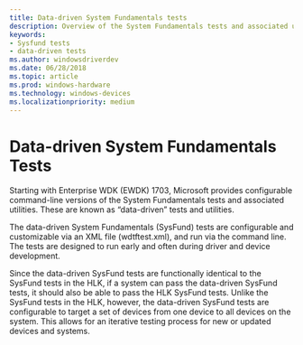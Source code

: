 ```yaml
---
title: Data-driven System Fundamentals tests
description: Overview of the System Fundamentals tests and associated utilities for Windows drivers
keywords:
- Sysfund tests
- data-driven tests
ms.author: windowsdriverdev
ms.date: 06/28/2018
ms.topic: article
ms.prod: windows-hardware
ms.technology: windows-devices
ms.localizationpriority: medium
---
```


# Data-driven System Fundamentals Tests

Starting with Enterprise WDK (EWDK) 1703, Microsoft provides configurable command-line versions of the System Fundamentals tests and associated utilities.  These are known as “data-driven” tests and utilities.

The data-driven System Fundamentals (SysFund) tests are configurable and customizable via an XML file (wdtftest.xml), and run via the command line. The tests are designed to run early and often during driver and device development.

Since the data-driven SysFund tests are functionally identical to the SysFund tests in the HLK, if a system can pass the data-driven SysFund tests, it should also be able to pass the HLK SysFund tests. Unlike the SysFund tests in the HLK, however, the data-driven SysFund tests are configurable to target a set of devices from one device to all devices on the system.  This allows for an iterative testing process for new or updated devices and systems.
